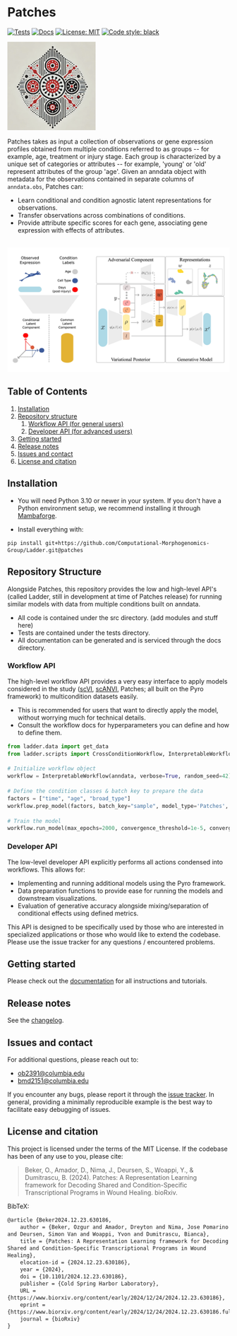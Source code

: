 # Patches

<a href="https://github.com/Computational-Morphogenomics-Group/Ladder/actions/workflows/test.yml"><img alt="Tests" src="https://github.com/Computational-Morphogenomics-Group/Ladder/actions/workflows/test.yaml/badge.svg?branch=main"></a>
<a href="https://ladder.readthedocs.io"><img alt="Docs" src="https://img.shields.io/readthedocs/ladder"></a>
<a href="https://github.com/Computational-Morphogenomics-Group/ladder/blob/main/LICENSE"><img alt="License: MIT" src="https://black.readthedocs.io/en/stable/_static/license.svg"></a> <!-- Courtesy of black docs for now -->
<a href="https://github.com/psf/black"><img alt="Code style: black" src="https://img.shields.io/badge/code%20style-black-000000.svg"></a>

<img src="https://github.com/Computational-Morphogenomics-Group/Ladder/blob/main/repo_resources/logo.png?raw=true" width="200px">

Patches takes as input a collection of observations or gene expression profiles obtained from multiple conditions referred to as groups -- for example, age, treatment or injury stage. Each group is characterized by a unique set of categories or attributes -- for example, 'young' or 'old' represent attributes of the group 'age'. Given an anndata object with metadata for the observations contained in separate columns of `anndata.obs`, Patches can:

- Learn conditional and condition agnostic latent representations for observations.
- Transfer observations across combinations of conditions.
- Provide attribute specific scores for each gene, associating gene expression with effects of attributes.

<br/>
<img src="https://github.com/Computational-Morphogenomics-Group/Ladder/blob/main/repo_resources/patches.jpg?raw=true" width="1000px">
<br/>

## Table of Contents

1. [Installation](#installation)
2. [Repository structure](#repository-structure)
    1. [Workflow API (for general users)](#workflow-api)
    2. [Developer API (for advanced users)](#developer-api)
4. [Getting started](#getting-started)
5. [Release notes](#release-notes)
6. [Issues and contact](#issues-and-contact)
7. [License and citation](#license-and-citation)

## Installation
- You will need Python 3.10 or newer in your system. If you don't have a Python environment setup, we recommend installing it through [Mambaforge](https://github.com/conda-forge/miniforge#mambaforge).
  
- Install everything with:

```
pip install git+https://github.com/Computational-Morphogenomics-Group/Ladder.git@patches
```


## Repository Structure
Alongside Patches, this repository provides the low and high-level API's (called Ladder, still in development at time of Patches release) for running similar models with data from multiple conditions built on anndata.
- All code is contained under the src directory. (add modules and stuff here)
- Tests are contained under the tests directory.
- All documentation can be generated and is serviced through the docs directory.


### Workflow API
The high-level workflow API provides a very easy interface to apply models considered in the study ([scVI](https://scvi-tools.org/), [scANVI](https://scvi-tools.org/), Patches; all built on the Pyro framework) to multicondition datasets easily.
- This is recommended for users that want to directly apply the model, without worrying much for technical details.
- Consult the workflow docs for hyperparameters you can define and how to define them.

```python
from ladder.data import get_data
from ladder.scripts import CrossConditionWorkflow, InterpretableWorkflow # Workflow APIs, read docs on which one you'd like for your case!

# Initialize workflow object
workflow = InterpretableWorkflow(anndata, verbose=True, random_seed=42)

# Define the condition classes & batch key to prepare the data
factors = ["time", "age", "broad_type"]
workflow.prep_model(factors, batch_key="sample", model_type='Patches', model_args={'ld_normalize' : True}) # Define model and optimizer hyperparams

# Train the model
workflow.run_model(max_epochs=2000, convergence_threshold=1e-5, convergence_window=2000) # Define convergence hyperparams
```

### Developer API
The low-level developer API explicitly performs all actions condensed into workflows. This allows for:
- Implementing and running additional models using the Pyro framework.
- Data preparation functions to provide ease for running the models and downstream visualizations.
- Evaluation of generative accuracy alongside mixing/separation of conditional effects using defined metrics.

This API is designed to be specifically used by those who are interested in specialized applications or those who would like to extend the codebase. Please use the issue tracker for any questions / encountered problems.

## Getting started

Please check out the [documentation](https://ladder.readthedocs.io) for all instructions and tutorials.

## Release notes

See the [changelog][changelog].

## Issues and contact

For additional questions, please reach out to: 
- ob2391@columbia.edu
- bmd2151@columbia.edu

If you encounter any bugs, please report it through the [issue tracker][issue-tracker]. In general, providing a minimally reproducible example is the best way to facilitate easy debugging of issues.

## License and citation
This project is licensed under the terms of the MIT License. If the codebase has been of any use to you, please cite:

> Beker, O., Amador, D., Nima, J., Deursen, S., Woappi, Y., & Dumitrascu, B. (2024). Patches: A Representation Learning framework for Decoding Shared and Condition-Specific Transcriptional Programs in Wound Healing. bioRxiv.

BibTeX:
```
@article {Beker2024.12.23.630186,
	author = {Beker, Ozgur and Amador, Dreyton and Nima, Jose Pomarino and Deursen, Simon Van and Woappi, Yvon and Dumitrascu, Bianca},
	title = {Patches: A Representation Learning framework for Decoding Shared and Condition-Specific Transcriptional Programs in Wound Healing},
	elocation-id = {2024.12.23.630186},
	year = {2024},
	doi = {10.1101/2024.12.23.630186},
	publisher = {Cold Spring Harbor Laboratory},
	URL = {https://www.biorxiv.org/content/early/2024/12/24/2024.12.23.630186},
	eprint = {https://www.biorxiv.org/content/early/2024/12/24/2024.12.23.630186.full.pdf},
	journal = {bioRxiv}
}
```

[issue-tracker]: https://github.com/Computational-Morphogenomics-Group/Ladder/issues
[changelog]: https://ladder.readthedocs.io/latest/changelog.html
[link-api]: https://ladder.readthedocs.io/latest/api.html
[link-pypi]: https://pypi.org/project/scladder
